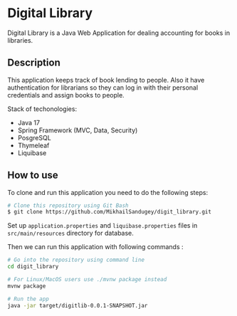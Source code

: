 # Digital Library

Digital Library is a Java Web Application for dealing accounting for books in libraries.

## Description

This application keeps track of book lending to people. Also it have authentication for librarians so they can log in with their personal credentials and assign books to people. 

Stack of techonologies:
- Java 17
- Spring Framework (MVC, Data, Security) 
- PosgreSQL
- Thymeleaf
- Liquibase

## How to use

To clone and run this application you need to do the following steps:

```bash
# Clone this repository using Git Bash
$ git clone https://github.com/MikhailSandugey/digit_library.git
```

Set up `application.properties` and `liquibase.properties` files in `src/main/resources` directory for database.

Then we can run this application with following commands :

```bash
# Go into the repository using command line
cd digit_library

# For Linux/MacOS users use ./mvnw package instead
mvnw package 

# Run the app
java -jar target/digitlib-0.0.1-SNAPSHOT.jar
```
